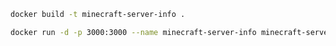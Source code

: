 ```bash
docker build -t minecraft-server-info .
```

```bash
docker run -d -p 3000:3000 --name minecraft-server-info minecraft-server-info
```
